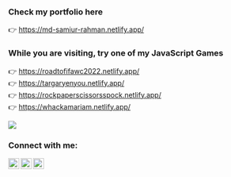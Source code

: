 ### Check my portfolio here

👉 https://md-samiur-rahman.netlify.app/

### While you are visiting, try one of my JavaScript Games
 👉 https://roadtofifawc2022.netlify.app/ <br/>
 👉 https://targaryenyou.netlify.app/ <br/>
 👉 https://rockpaperscissorsspock.netlify.app/ <br/>
 👉 https://whackamariam.netlify.app/ <br/>

![](https://komarev.com/ghpvc/?username=scottishsummer98&label=PROFILE+VIEWS)

### Connect with me:

[<img align="left" alt="linkedinsvg" width="22px" text_color="white" src="https://upload.wikimedia.org/wikipedia/commons/8/81/LinkedIn_icon.svg" />][linkedin] [<img align="left" alt="facebooksvg" width="22px" text_color="white" src="https://upload.wikimedia.org/wikipedia/commons/1/1b/Facebook_icon.svg" />][facebook] [<img align="left" alt="twittersvg" width="22px" text_color="white" src="https://upload.wikimedia.org/wikipedia/commons/4/4f/Twitter-logo.svg" />][twitter]

<br />

[linkedin]: https://www.linkedin.com/in/scottishsummer/
[facebook]: https://www.facebook.com/samiur.rahman.39982631/
[twitter]: https://twitter.com/
